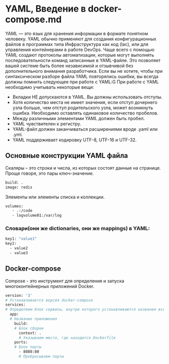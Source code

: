 # YAML, Введение в docker-compose.md

YAML — это язык для хранения информации в формате понятном человеку. YAML обычно применяют для создания конфигурационных файлов в программах типа Инфраструктура как код (Iac), или для управления контейнерами в работе DevOps.
Чаще всего с помощью YAML создают протоколы автоматизации, которые могут выполнять последовательности команд записанные в YAML-файле. Это позволяет вашей системе быть более независимой и отзывчивой без дополнительного внимания разработчика.
Если вы не хотите, чтобы при синтаксическом разборе файла YAML повторялись ошибки, вы всегда должны помнить следующее при работе с YAML:G
При работе с YAML необходимо учитывать некоторые вещи:
 - Вкладки НЕ допускаются в YAML. Вы должны использовать отступы.
 - Хотя количество места не имеет значения, если отступ дочернего узла больше, чем отступ родительского узла, может возникнуть ошибка. Необходимо оставлять одинаковое количество пробелов.
 - Между различными элементами YAML должен быть пробел.
 - YAML чувствителен к регистру.
 - YAML-файл должен заканчиваться расширениями вроде .yaml или .yml.
 - YAML поддерживает кодировку UTF-8, UTF-16 и UTF-32.

## Основные конструкции YAML файла

Скаляры – это строки и числа, из которых состоят данные на странице. Проще говоря, это пары ключ-значение.
```sh
build: .
image: redis
```

Элементы или элементы списка и коллекции.
```sh
volumes:
   - .:/code
   - logvolume01:/var/log
```
### Словари(они же dictionaries, они же mappings) в YAML:
```sh
key1: "value1"
key2:
  - value2
  - value3
```

## Docker-compose

Compose - это инструмент для определения и запуска многоконтейнерных приложений Docker.
```sh
version: '3'
# Устанавливается версия docker-compose
services:
# Определяем блок сервисы, внутри которого устанавливаются названия всех приложений, которые мы хотим запустить под эгидой docker-compose
  app:
  # Название приложения
    build:
    # Блок сборки
      context: .
      # Указываем место, где находится Dockerfile
    ports:
    # Блок порты
      - 8080:80
      # Пробрасываем порты
```


